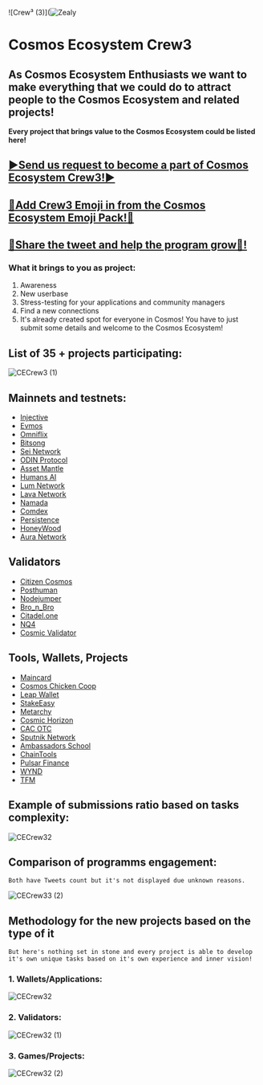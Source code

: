 ![Crew³ (3)](![Zealy](https://user-images.githubusercontent.com/92199696/232420394-6d9ae46e-0993-4797-8ae1-6a5b8357a602.png)

# Cosmos Ecosystem Crew3

## As Cosmos Ecosystem Enthusiasts we want to make everything that we could do to attract people to the Cosmos Ecosystem and related projects!
**Every project that brings value to the Cosmos Ecosystem could be listed here!**

## [▶️Send us request to become a part of Cosmos Ecosystem Crew3!▶️](https://t.me/s_orion)
## [🌈Add Crew3 Emoji in from the Cosmos Ecosystem Emoji Pack!🌈](https://t.me/addemoji/CosmosEcosystem)
## [🔁Share the tweet and help the program grow🔁!](https://twitter.com/CosmosEcosystem/status/1635985789963358210)

### What it brings to you as project:

1. Awareness 
2. New userbase
3. Stress-testing for your applications and community managers 
4. Find a new connections
5. It's already created spot for everyone in Cosmos! You have to just submit some details and welcome to the Cosmos Ecosystem! 


## List of 35 + projects participating: 
![CECrew3 (1)](https://user-images.githubusercontent.com/92199696/226580847-a6464684-18ab-459e-b6e3-5e9fdf3cca5a.png)


## Mainnets and testnets:

- [Injective](https://injective.com/)
- [Evmos](https://evmos.org/)
- [Omniflix](https://omniflix.network/)
- [Bitsong](https://bitsong.io/)
- [Sei Network](https://www.seinetwork.io/)
- [ODIN Protocol](https://odinprotocol.io)
- [Asset Mantle](https://assetmantle.one/)
- [Humans AI](https://humans.ai/)
- [Lum Network](https://lum.network/) 
- [Lava Network](https://lavanet.xyz/)
- [Namada](https://namada.net/)
- [Comdex](https://comdex.one)
- [Persistence](https://persistence.one/)
- [HoneyWood](https://honeywood.io/)
- [Aura Network](https://aura.network/)

## Validators

- [Citizen Cosmos](https://www.citizencosmos.space/)
- [Posthuman](https://posthuman.digital/)
- [Nodejumper](https://nodejumper.io/)
- [Bro_n_Bro](https://bronbro.io/)
- [Citadel.one](https://citadel.one/)
- [NQ4](https://nq4.net/)
- [Cosmic Validator](https://twitter.com/CosmicValidator)

## Tools, Wallets, Projects

- [Maincard](https://maincard.io/)
- [Cosmos Chicken Coop](http://cosmoschickencoop.io/)
- [Leap Wallet](https://www.leapwallet.io/)
- [StakeEasy](https://www.stakeeasy.finance/)
- [Metarchy](http://metarchy.space/)
- [Cosmic Horizon](https://cosmic-horizon.com/)
- [CAC OTC](https://cac-group.io)
- [Sputnik Network](https://sputnik.exchange/)
- [Ambassadors School](https://ambassadors.school)
- [ChainTools](https://chaintools.tech/)
- [Pulsar Finance](https://app.pulsar.finance/)
- [WYND](https://app.wynddao.com/)
- [TFM](https://tfm.com/juno/)

## Example of submissions ratio based on tasks complexity:
![CECrew32](https://user-images.githubusercontent.com/92199696/223774766-342d9339-0023-49cd-9d3c-3f1fd785ce87.png)

## Comparison of programms engagement:
```Both have Tweets count but it's not displayed due unknown reasons.``` <br/>

![CECrew33 (2)](https://user-images.githubusercontent.com/92199696/226580771-be3c2af4-fb85-4fd6-8813-40a86a2f2bf5.png)


## Methodology for the new projects based on the type of it
```But here's nothing set in stone and every project is able to develop it's own unique tasks based on it's own experience and inner vision!```

### 1. Wallets/Applications: <br/> 
![CECrew32](https://user-images.githubusercontent.com/92199696/225306365-4a088c63-cc4c-494f-a11d-13323b5d3f8a.png) <br/>

### 2. Validators: <br/>
![CECrew32 (1)](https://user-images.githubusercontent.com/92199696/225306386-232ac709-b640-4f62-8a4b-225bee7e9b12.png) <br/>

### 3. Games/Projects: <br/> 
![CECrew32 (2)](https://user-images.githubusercontent.com/92199696/225306415-6e4da202-3143-4e9e-b9ae-74b3efd02686.png)

